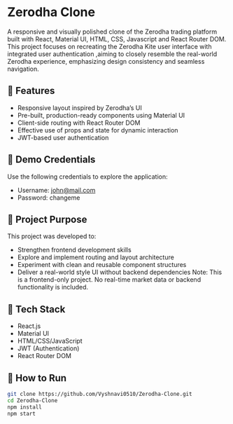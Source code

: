 # Zerodha Clone

A responsive and visually polished clone of the Zerodha trading platform built with React, Material UI, HTML, CSS, Javascript and React Router DOM. This project focuses on recreating the Zerodha Kite user interface with integrated user authentication ,aiming to closely resemble the real-world Zerodha experience, emphasizing design consistency and seamless navigation.

## 🚀 Features

- Responsive layout inspired by Zerodha’s UI
- Pre-built, production-ready components using Material UI
- Client-side routing with React Router DOM
- Effective use of props and state for dynamic interaction
- JWT-based user authentication

## 🔐 Demo Credentials

Use the following credentials to explore the application:

- Username: john@mail.com
- Password: changeme

 ## 🎯 Project Purpose

  This project was developed to:

- Strengthen frontend development skills
- Explore and implement routing and layout architecture
- Experiment with clean and reusable component structures
- Deliver a real-world style UI without backend dependencies
  Note: This is a frontend-only project. No real-time market data or backend functionality is included.

## 🧰 Tech Stack

- React.js
- Material UI
- HTML/CSS/JavaScript
- JWT (Authentication)
- React Router DOM

## 🚀 How to Run

```bash
git clone https://github.com/Vyshnavi0510/Zerodha-Clone.git
cd Zerodha-Clone
npm install
npm start
```
